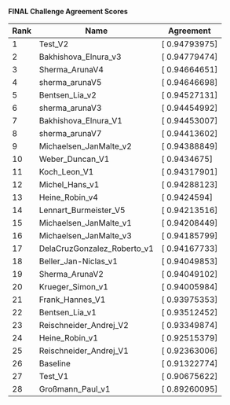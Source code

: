 **FINAL Challenge Agreement Scores**



|Rank|Name|Agreement|
|----|-----|---|
|1|Test_V2|[ 0.94793975]|
|2|Bakhishova_Elnura_v3|[ 0.94779474]|
|3|Sherma_ArunaV4|[ 0.94664651]|
|4|sherma_arunaV5|[ 0.94646698]|
|5|Bentsen_Lia_v2|[ 0.94527131]|
|6|sherma_arunaV3|[ 0.94454992]|
|7|Bakhishova_Elnura_V1|[ 0.94453007]|
|8|sherma_arunaV7|[ 0.94413602]|
|9|Michaelsen_JanMalte_v2|[ 0.94388849]|
|10|Weber_Duncan_V1|[ 0.9434675]|
|11|Koch_Leon_V1|[ 0.94317901]|
|12|Michel_Hans_v1|[ 0.94288123]|
|13|Heine_Robin_v4|[ 0.9424594]|
|14|Lennart_Burmeister_V5|[ 0.94213516]|
|15|Michaelsen_JanMalte_v1|[ 0.94208449]|
|16|Michaelsen_JanMalte_v3|[ 0.94185799]|
|17|DelaCruzGonzalez_Roberto_v1|[ 0.94167733]|
|18|Beller_Jan-Niclas_v1|[ 0.94049853]|
|19|Sherma_ArunaV2|[ 0.94049102]|
|20|Krueger_Simon_v1|[ 0.94005984]|
|21|Frank_Hannes_V1|[ 0.93975353]|
|22|Bentsen_Lia_v1|[ 0.93512452]|
|23|Reischneider_Andrej_V2|[ 0.93349874]|
|24|Heine_Robin_v1|[ 0.92515379]|
|25|Reischneider_Andrej_V1|[ 0.92363006]|
|26|Baseline|[ 0.91322774]|
|27|Test_V1|[ 0.90675622]|
|28|Großmann_Paul_v1|[ 0.89260095]|

